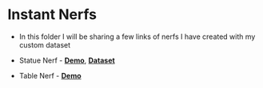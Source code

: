 # Instant Nerfs

* In this folder I will be sharing a few links of nerfs I have created with my custom dataset

* Statue Nerf - **[Demo](https://www.linkedin.com/posts/pavan-kumar-reddy-kunchala_instantngp-nvidia-ai-activity-6923367465410334720-6c1H?utm_source=linkedin_share&utm_medium=member_desktop_web)**, **[Dataset](https://drive.google.com/file/d/13mSKSRCVKXsvCxsemSZjB4jk8W06mKa0/view?usp=sharing)**

* Table Nerf - **[Demo](https://www.linkedin.com/posts/pavan-kumar-reddy-kunchala_instantnerf-nvidia-ai-activity-6925130304340836352-wKOU?utm_source=linkedin_share&utm_medium=member_desktop_web)** 

